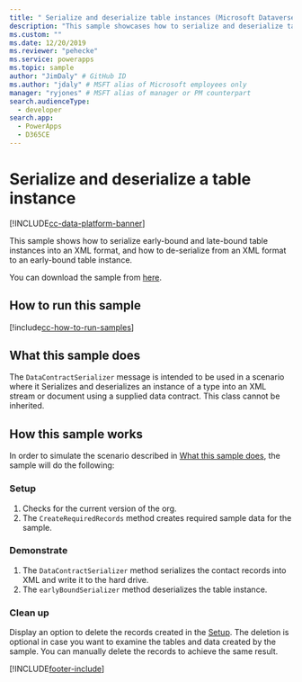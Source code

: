 ```yaml
---
title: " Serialize and deserialize table instances (Microsoft Dataverse) | Microsoft Docs" # Intent and product brand in a unique string of 43-59 chars including spaces
description: "This sample showcases how to serialize and deserialize table instances." # 115-145 characters including spaces. This abstract displays in the search result.
ms.custom: ""
ms.date: 12/20/2019
ms.reviewer: "pehecke"
ms.service: powerapps
ms.topic: sample
author: "JimDaly" # GitHub ID
ms.author: "jdaly" # MSFT alias of Microsoft employees only
manager: "ryjones" # MSFT alias of manager or PM counterpart
search.audienceType: 
  - developer
search.app: 
  - PowerApps
  - D365CE
---
```


# Serialize and deserialize a table instance 

[!INCLUDE[cc-data-platform-banner](../../../../includes/cc-data-platform-banner.md)]

This sample shows how to serialize early-bound and late-bound table instances into an XML format, and how to de-serialize from an XML format to an early-bound table instance.

You can download the sample from [here](https://github.com/microsoft/PowerApps-Samples/tree/master/cds/orgsvc/C%23/SerializeDeserializeEntity).

## How to run this sample

[!include[cc-how-to-run-samples](../../includes/cc-how-to-run-samples.md)]

## What this sample does

The `DataContractSerializer` message is intended to be used in a scenario where it Serializes and deserializes an instance of a type into an XML stream or document using a supplied data contract. This class cannot be inherited.

## How this sample works

In order to simulate the scenario described in [What this sample does](#what-this-sample-does), the sample will do the following:

### Setup

1. Checks for the current version of the org.
1. The `CreateRequiredRecords` method creates required sample data for the sample.

### Demonstrate

1. The `DataContractSerializer` method serializes the contact records into XML and write it to the hard drive. 
1. The `earlyBoundSerializer` method deserializes the table instance.

### Clean up

Display an option to delete the records created in the [Setup](#setup). The deletion is optional in case you want to examine the tables and data created by the sample. You can manually delete the records to achieve the same result.


[!INCLUDE[footer-include](../../../../includes/footer-banner.md)]
